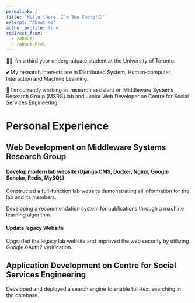 ```yaml
---
permalink: /
title: "Hello there, I’m Ben Cheng!😊"
excerpt: "About me"
author_profile: true
redirect_from: 
  - /about/
  - /about.html
---
```

👨‍🎓 I’m a third year undergraduate student at the University of Toronto.

💕 My research interests are in Distributed System, Human-computer Interaction and Machine Learning.

🤖 I’m currently working as research assistant on Middleware Systems Research Group (MSRG) lab and Junior Web Developer on Centre for Social Services Engineering.

<!-- 🥰 -->

Personal Experience
======

## Web Development on Middleware Systems Research Group
#### Develop modern lab website (Django CMS, Docker, Nginx, Google Scholar, Redis, MySQL)
Constructed a full-function lab website demonstrating all information for the lab and its members.

Developing a recommendation system for publications through a machine learning algorithm.

#### Update legacy Website
Upgraded the legacy lab website and improved the web security by utilizing Google 0Auth2 verification.

## Application Development on Centre for Social Services Engineering
Developed and deployed a search engine to enable full-text searching in the database.


